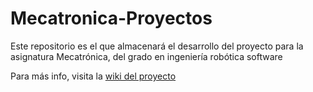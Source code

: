 # Mecatronica-Proyectos
Este repositorio es el que almacenará el desarrollo del proyecto para la asignatura Mecatrónica, del grado en ingeniería robótica software

Para más info, visita la [wiki del proyecto](https://github.com/evafc003/Mecatronica-Proyectos/wiki)
